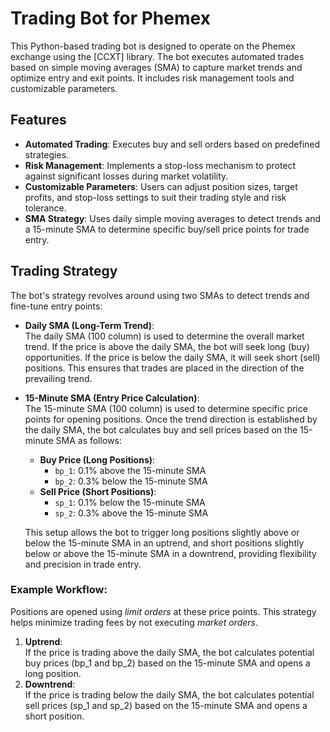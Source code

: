# Trading Bot for Phemex

This Python-based trading bot is designed to operate on the Phemex exchange using the [CCXT] library. The bot executes automated trades based on simple moving averages (SMA) to capture market trends and optimize entry and exit points. It includes risk management tools and customizable parameters.

## Features

- **Automated Trading**: Executes buy and sell orders based on predefined strategies.
- **Risk Management**: Implements a stop-loss mechanism to protect against significant losses during market volatility.
- **Customizable Parameters**: Users can adjust position sizes, target profits, and stop-loss settings to suit their trading style and risk tolerance.
- **SMA Strategy**: Uses daily simple moving averages to detect trends and a 15-minute SMA to determine specific buy/sell price points for trade entry.

## Trading Strategy

The bot's strategy revolves around using two SMAs to detect trends and fine-tune entry points:

- **Daily SMA (Long-Term Trend)**:  
  The daily SMA (100 column) is used to determine the overall market trend. If the price is above the daily SMA, the bot will seek long (buy) opportunities. If the price is below the daily SMA, it will seek short (sell) positions. This ensures that trades are placed in the direction of the prevailing trend.

- **15-Minute SMA (Entry Price Calculation)**:  
  The 15-minute SMA (100 column) is used to determine specific price points for opening positions. Once the trend direction is established by the daily SMA, the bot calculates buy and sell prices based on the 15-minute SMA as follows:
  
  - **Buy Price (Long Positions)**:
    - `bp_1`: 0.1% above the 15-minute SMA
    - `bp_2`: 0.3% below the 15-minute SMA
  - **Sell Price (Short Positions)**:
    - `sp_1`: 0.1% below the 15-minute SMA
    - `sp_2`: 0.3% above the 15-minute SMA

  This setup allows the bot to trigger long positions slightly above or below the 15-minute SMA in an uptrend, and short positions slightly below or above the 15-minute SMA in a downtrend, providing flexibility and precision in trade entry.

### Example Workflow:

Positions are opened using *limit orders* at these price points. This strategy helps minimize trading fees by not executing *market orders*.

1. **Uptrend**:  
   If the price is trading above the daily SMA, the bot calculates potential buy prices (bp_1 and bp_2) based on the 15-minute SMA and opens a long position.
2. **Downtrend**:  
   If the price is trading below the daily SMA, the bot calculates potential sell prices (sp_1 and sp_2) based on the 15-minute SMA and opens a short position.
